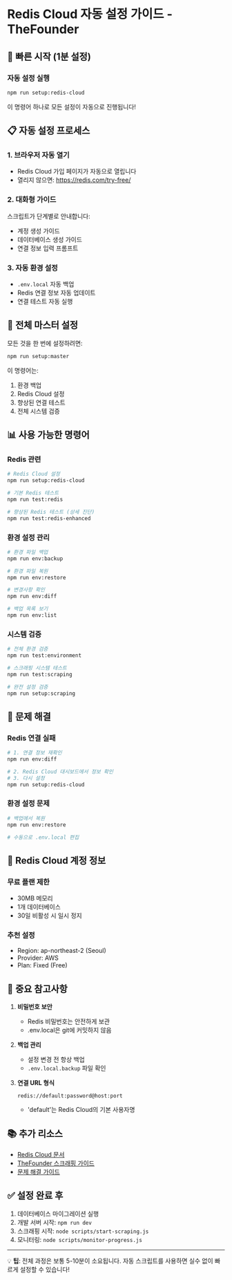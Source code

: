 # Redis Cloud 자동 설정 가이드 - TheFounder

## 🚀 빠른 시작 (1분 설정)

### 자동 설정 실행
```bash
npm run setup:redis-cloud
```

이 명령어 하나로 모든 설정이 자동으로 진행됩니다!

## 📋 자동 설정 프로세스

### 1. **브라우저 자동 열기**
- Redis Cloud 가입 페이지가 자동으로 열립니다
- 열리지 않으면: https://redis.com/try-free/

### 2. **대화형 가이드**
스크립트가 단계별로 안내합니다:
- 계정 생성 가이드
- 데이터베이스 생성 가이드
- 연결 정보 입력 프롬프트

### 3. **자동 환경 설정**
- `.env.local` 자동 백업
- Redis 연결 정보 자동 업데이트
- 연결 테스트 자동 실행

## 🎯 전체 마스터 설정

모든 것을 한 번에 설정하려면:
```bash
npm run setup:master
```

이 명령어는:
1. 환경 백업
2. Redis Cloud 설정
3. 향상된 연결 테스트
4. 전체 시스템 검증

## 📊 사용 가능한 명령어

### Redis 관련
```bash
# Redis Cloud 설정
npm run setup:redis-cloud

# 기본 Redis 테스트
npm run test:redis

# 향상된 Redis 테스트 (상세 진단)
npm run test:redis-enhanced
```

### 환경 설정 관리
```bash
# 환경 파일 백업
npm run env:backup

# 환경 파일 복원
npm run env:restore

# 변경사항 확인
npm run env:diff

# 백업 목록 보기
npm run env:list
```

### 시스템 검증
```bash
# 전체 환경 검증
npm run test:environment

# 스크래핑 시스템 테스트
npm run test:scraping

# 완전 설정 검증
npm run setup:scraping
```

## 🔧 문제 해결

### Redis 연결 실패
```bash
# 1. 연결 정보 재확인
npm run env:diff

# 2. Redis Cloud 대시보드에서 정보 확인
# 3. 다시 설정
npm run setup:redis-cloud
```

### 환경 설정 문제
```bash
# 백업에서 복원
npm run env:restore

# 수동으로 .env.local 편집
```

## 📝 Redis Cloud 계정 정보

### 무료 플랜 제한
- 30MB 메모리
- 1개 데이터베이스
- 30일 비활성 시 일시 정지

### 추천 설정
- Region: ap-northeast-2 (Seoul)
- Provider: AWS
- Plan: Fixed (Free)

## 🚨 중요 참고사항

1. **비밀번호 보안**
   - Redis 비밀번호는 안전하게 보관
   - .env.local은 git에 커밋하지 않음

2. **백업 관리**
   - 설정 변경 전 항상 백업
   - `.env.local.backup` 파일 확인

3. **연결 URL 형식**
   ```
   redis://default:password@host:port
   ```
   - 'default'는 Redis Cloud의 기본 사용자명

## 📚 추가 리소스

- [Redis Cloud 문서](https://docs.redis.com/latest/rc/)
- [TheFounder 스크래핑 가이드](./SCRAPING_SETUP_STATUS.md)
- [문제 해결 가이드](./TROUBLESHOOTING.md)

## ✅ 설정 완료 후

1. 데이터베이스 마이그레이션 실행
2. 개발 서버 시작: `npm run dev`
3. 스크래핑 시작: `node scripts/start-scraping.js`
4. 모니터링: `node scripts/monitor-progress.js`

---

💡 **팁**: 전체 과정은 보통 5-10분이 소요됩니다. 자동 스크립트를 사용하면 실수 없이 빠르게 설정할 수 있습니다!